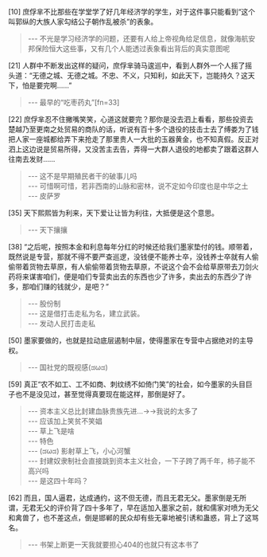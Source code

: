
[10] 庶俘芈不比那些在学堂学了好几年经济学的学生，对于这件事只能看到“这个叫郭纵的大族人家勾结公子朝作乱被杀”的表象。
>--- 不光是学习经济学的问题，还要有人给上帝视角给足信息，就像海航安邦保险恒大这些事，又有几个人能透过表象看出背后的真实意图呢<br>

[21] 人群中不断发出这样的疑问，庶俘芈骑马逡巡中，看到人群外一个人摇了摇头道：“无德之城、无德之城。不忠、不义，只知利，如此天下，岂能持久？这天下，怕是要完啊……”
>--- 最早的“吃枣药丸”[fn=33]<br>

[22] 庶俘芈忍不住撇嘴笑笑，心道这就要完？那你是没去泗上看看，那些投资去楚越乃至更南之处贸易的商队的话，听说有百十多个退役的技击士去了缚娄为了钱把人家一座城都给弄下来抢走了那里贵人一大批的玉器黄金，也不知真假。反正对泗上这边说是贸易所得，又没苦主去告，弄得一大群人退役的地都卖了跟着这群人往南去发财……
>--- 这不是早期殖民者干的破事儿吗<br>
>--- 可惜啊可惜，若非西南的山脉和密林，说不定如今印度也是中华之土<br>
>--- 皮萨罗<br>

[35] 天下熙熙皆为利来，天下爱让让皆为利往，大抵便是这个意思。
>--- 天下攘攘<br>

[38] “之后呢，按照本金和利息每年分红的时候还给我们墨家垫付的钱。顺带着，既然说是专营，那就不得不要严查巡逻，没钱便不能养士卒，没钱养士卒就有人偷偷带着货物去草原，有人偷偷带着货物去草原，不说这个会不会给草原带去刀剑火药将来谋害咱们，便是咱们专营卖出去的东西也少了许多，卖出去的东西少了许多，那咱们赚的钱就少，是吧？”
>--- 股份制<br>
>--- 这是借打击走私为名，建立武装。<br>
>--- 发动人民打击走私<br>

[50] 墨家要做的，也就是拉动底层遏制中层，使得墨家在专营中占据绝对的主导权。
>--- 国社党的既视感(ಡωಡ)<br>

[59] 真正“农不如工、工不如商、刺纹绣不如倚门笑”的社会，如今墨家的头目巨子也不是没见过，甚至觉得真要现在能这样，那倒是好了。
>--- 资本主义总比封建血脉贵族先进…→→我说的太多了<br>
>--- 应该加上笑贫不笑娼<br>
>--- 草上飞是啥<br>
>--- 特色<br>
>--- (ಡωಡ) 
影射草上飞，小心河蟹<br>
>--- 封建奴隶制社会直接跳到资本主义社会，一下子跨了两千年，柿子能不高兴吗<br>
>--- 是这四十年吗？<br>

[62] 而且，国人逼君，达成通约，这不但无德，而且无君无父。墨家倒是无所谓，无君无父的评价背了四十多年了，早在适加入墨家之前，就和儒家对喷为无父和禽兽了，也不差这点，倒是邯郸的民众却有些无辜地被引诱和蛊惑，背上了这骂名。
>--- 书架上断更一天我就要担心404的也就只有这本书了<br>
